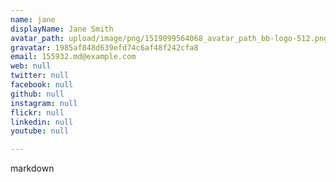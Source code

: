```yaml
---
name: jane
displayName: Jane Smith
avatar_path: upload/image/png/1519099564068_avatar_path_bb-logo-512.png
gravatar: 1985af848d639efd74c6af48f242cfa8
email: 155932.md@example.com
web: null
twitter: null
facebook: null
github: null
instagram: null
flickr: null
linkedin: null
youtube: null

---
```


markdown

